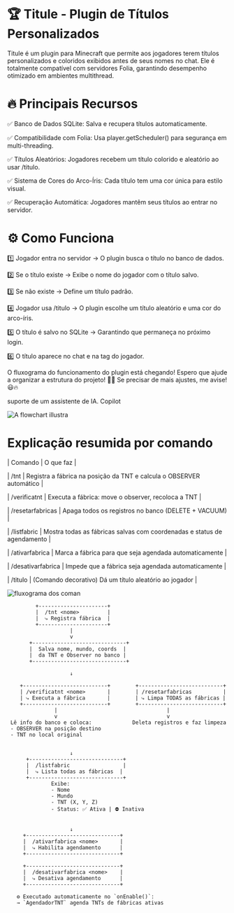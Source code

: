 # 🏆 Titule - Plugin de Títulos Personalizados
Titule é um plugin para Minecraft que permite aos jogadores terem títulos personalizados e coloridos exibidos antes de seus nomes no chat. Ele é totalmente compatível com servidores Folia, garantindo desempenho otimizado em ambientes multithread.
# 🔥 Principais Recursos

   ✅ Banco de Dados SQLite: Salva e recupera títulos automaticamente.
   
   ✅ Compatibilidade com Folia: Usa player.getScheduler() para segurança em multi-threading.
   
   ✅ Títulos Aleatórios: Jogadores recebem um título colorido e aleatório ao usar /titulo.
   
   ✅ Sistema de Cores do Arco-Íris: Cada título tem uma cor única para estilo visual.
   
   ✅ Recuperação Automática: Jogadores mantêm seus títulos ao entrar no servidor.
   
# ⚙️ Como Funciona
   1️⃣ Jogador entra no servidor → O plugin busca o título no banco de dados.
   
   2️⃣ Se o título existe → Exibe o nome do jogador com o título salvo.
   
   3️⃣ Se não existe → Define um título padrão.
   
   4️⃣ Jogador usa /titulo → O plugin escolhe um título aleatório e uma cor do arco-íris.
   
   5️⃣ O título é salvo no SQLite → Garantindo que permaneça no próximo login.
   
   6️⃣ O título aparece no chat e na tag do jogador.

O fluxograma do funcionamento do plugin está chegando! Espero que ajude a organizar a estrutura do projeto! 🚀💡
Se precisar de mais ajustes, me avise! 😃🔥

suporte de um assistente de IA. Copilot

![A flowchart illustra](https://github.com/user-attachments/assets/406cb6d0-d64a-433a-be1d-3430bd1780c2)

#  Explicação resumida por comando 
| Comando | O que faz | 

| /tnt <nome> | Registra a fábrica na posição da TNT e calcula o OBSERVER automático | 

| /verificatnt <nome> | Executa a fábrica: move o observer, recoloca a TNT | 

| /resetarfabricas | Apaga todos os registros no banco (DELETE + VACUUM) | 

| /listfabric | Mostra todas as fábricas salvas com coordenadas e status de agendamento | 

| /ativarfabrica <nome> | Marca a fábrica para que seja agendada automaticamente | 

| /desativarfabrica <nome> | Impede que a fábrica seja agendada automaticamente | 

| /titulo | (Comando decorativo) Dá um título aleatório ao jogador | 


![fluxograma dos coman](https://github.com/user-attachments/assets/607277e6-fd03-471d-bb7b-230a7d7ac77a)


             +----------------------+
             |  /tnt <nome>         |
             |  ⤷ Registra fábrica  |
             +----------------------+
                        |
                        v
           +------------------------------+
           |  Salva nome, mundo, coords  |
           |  da TNT e Observer no banco |
           +------------------------------+

                        ↓

        +---------------------------+        +---------------------------+
        | /verificatnt <nome>       |        | /resetarfabricas          |
        | ⤷ Executa a fábrica       |        | ⤷ Limpa TODAS as fábricas |
        +---------------------------+        +---------------------------+
                   |                                   |
                   v                                   v
     Lê info do banco e coloca:             Deleta registros e faz limpeza
     - OBSERVER na posição destino
     - TNT no local original


                        ↓
          +------------------------------+
          |  /listfabric                 |
          |  ⤷ Lista todas as fábricas  |
          +------------------------------+
                  Exibe:
                  - Nome
                  - Mundo
                  - TNT (X, Y, Z)
                  - Status: ✅ Ativa | ⛔ Inativa


                        ↓
         +------------------------------+
         |  /ativarfabrica <nome>       |
         |  ⤷ Habilita agendamento      |
         +------------------------------+

         +------------------------------+
         |  /desativarfabrica <nome>    |
         |  ⤷ Desativa agendamento      |
         +------------------------------+

       ⚙ Executado automaticamente no `onEnable()`:  
       → `AgendadorTNT` agenda TNTs de fábricas ativas


